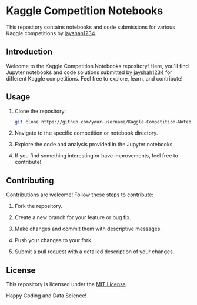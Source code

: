 # Kaggle Competition Notebooks


This repository contains notebooks and code submissions for various Kaggle competitions by [jayshah1234](https://www.kaggle.com/jayshah1234).


## Introduction
Welcome to the Kaggle Competition Notebooks repository! Here, you'll find Jupyter notebooks and code solutions submitted by [jayshah1234](https://www.kaggle.com/jayshah1234) for different Kaggle competitions. Feel free to explore, learn, and contribute!

## Usage
1. Clone the repository:
    ```bash
    git clone https://github.com/your-username/Kaggle-Competition-Notebooks.git
    ```

2. Navigate to the specific competition or notebook directory.

3. Explore the code and analysis provided in the Jupyter notebooks.

4. If you find something interesting or have improvements, feel free to contribute!

## Contributing
Contributions are welcome! Follow these steps to contribute:

1. Fork the repository.

2. Create a new branch for your feature or bug fix.

3. Make changes and commit them with descriptive messages.

4. Push your changes to your fork.

5. Submit a pull request with a detailed description of your changes.

## License
This repository is licensed under the [MIT License](LICENSE).

Happy Coding and Data Science!
